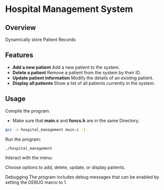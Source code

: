 # Hospital Management System

## Overview

Dynamically store Patient Records

## Features

- **Add a new patient** Add a new patient to the system.
- **Delete a patient** Remove a patient from the system by their ID.
- **Update patient information** Modify the details of an existing patient.
- **Display all patients** Show a list of all patients currently in the system.

## Usage

Compile the program:
- Make sure that **main.c** and **funcs.h** are in the same Directory.
```sh
gcc -o hospital_management main.c -I.
```

Run the program:
```sh
./hospital_management
```

Interact with the menu:

Choose options to add, delete, update, or display patients.

Debugging
The program includes debug messages that can be enabled by setting the DEBUG macro to 1.
